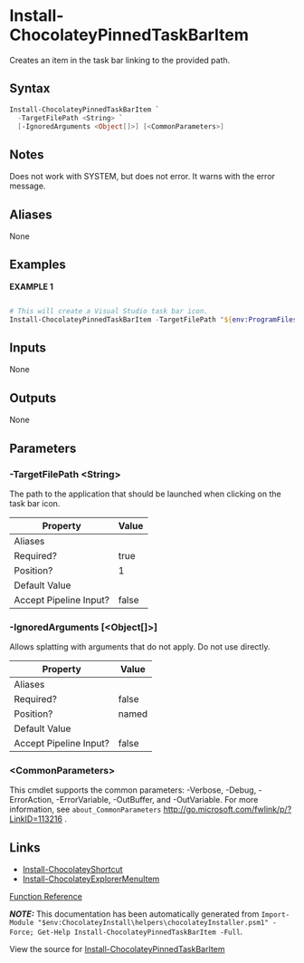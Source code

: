 ﻿---
Title: Install-ChocolateyPinnedTaskBarItem
Description: Information on Install-ChocolateyPinnedTaskBarItem function
RedirectFrom: docs/helpers-install-chocolatey-pinned-task-bar-item
ShowInNavbar: false
ShowInSidebar: false
---

# Install-ChocolateyPinnedTaskBarItem

<!-- This documentation is automatically generated from https://github.com/chocolatey/choco/tree/stable/src/chocolatey.resources/helpers/functions/Install-ChocolateyPinnedTaskBarItem.ps1 using https://github.com/chocolatey/choco/tree/stable/GenerateDocs.ps1. Contributions are welcome at the original location(s). -->

Creates an item in the task bar linking to the provided path.

## Syntax

~~~powershell
Install-ChocolateyPinnedTaskBarItem `
  -TargetFilePath <String> `
  [-IgnoredArguments <Object[]>] [<CommonParameters>]
~~~


## Notes

Does not work with SYSTEM, but does not error. It warns with the error
message.

## Aliases

None

## Examples

 **EXAMPLE 1**

~~~powershell

# This will create a Visual Studio task bar icon.
Install-ChocolateyPinnedTaskBarItem -TargetFilePath "${env:ProgramFiles(x86)}\Microsoft Visual Studio 11.0\Common7\IDE\devenv.exe"
~~~

## Inputs

None

## Outputs

None

## Parameters

###  -TargetFilePath &lt;String&gt;
The path to the application that should be launched when clicking on the
task bar icon.

Property               | Value
---------------------- | -----
Aliases                |
Required?              | true
Position?              | 1
Default Value          |
Accept Pipeline Input? | false

###  -IgnoredArguments [&lt;Object[]&gt;]
Allows splatting with arguments that do not apply. Do not use directly.

Property               | Value
---------------------- | -----
Aliases                |
Required?              | false
Position?              | named
Default Value          |
Accept Pipeline Input? | false

### &lt;CommonParameters&gt;

This cmdlet supports the common parameters: -Verbose, -Debug, -ErrorAction, -ErrorVariable, -OutBuffer, and -OutVariable. For more information, see `about_CommonParameters` http://go.microsoft.com/fwlink/p/?LinkID=113216 .


## Links

 * [Install-ChocolateyShortcut](./install-chocolateyshortcut)
 * [Install-ChocolateyExplorerMenuItem](./install-chocolateyexplorermenuitem)


[Function Reference](./reference)

***NOTE:*** This documentation has been automatically generated from `Import-Module "$env:ChocolateyInstall\helpers\chocolateyInstaller.psm1" -Force; Get-Help Install-ChocolateyPinnedTaskBarItem -Full`.

View the source for [Install-ChocolateyPinnedTaskBarItem](https://github.com/chocolatey/choco/tree/stable/src/chocolatey.resources/helpers/functions/Install-ChocolateyPinnedTaskBarItem.ps1)
